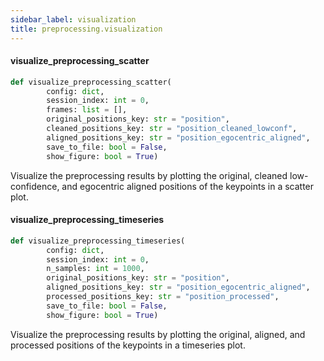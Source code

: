 ```yaml
---
sidebar_label: visualization
title: preprocessing.visualization
---
```


#### visualize\_preprocessing\_scatter

```python
def visualize_preprocessing_scatter(
        config: dict,
        session_index: int = 0,
        frames: list = [],
        original_positions_key: str = "position",
        cleaned_positions_key: str = "position_cleaned_lowconf",
        aligned_positions_key: str = "position_egocentric_aligned",
        save_to_file: bool = False,
        show_figure: bool = True)
```

Visualize the preprocessing results by plotting the original, cleaned low-confidence,
and egocentric aligned positions of the keypoints in a scatter plot.

#### visualize\_preprocessing\_timeseries

```python
def visualize_preprocessing_timeseries(
        config: dict,
        session_index: int = 0,
        n_samples: int = 1000,
        original_positions_key: str = "position",
        aligned_positions_key: str = "position_egocentric_aligned",
        processed_positions_key: str = "position_processed",
        save_to_file: bool = False,
        show_figure: bool = True)
```

Visualize the preprocessing results by plotting the original, aligned, and processed positions
of the keypoints in a timeseries plot.

